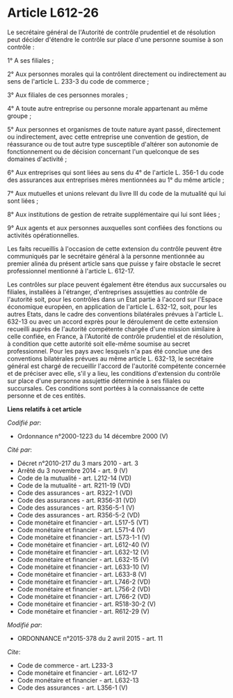 # Article L612-26

Le secrétaire général de l'Autorité de contrôle prudentiel et de résolution peut décider d'étendre le contrôle sur place
d'une personne soumise à son contrôle : 

1° A ses filiales ; 

2° Aux personnes morales qui la contrôlent directement ou indirectement au sens de l'article L. 233-3 du code de commerce ; 

3° Aux filiales de ces personnes morales ; 

4° A toute autre entreprise ou personne morale appartenant au même groupe ; 

5° Aux personnes et organismes de toute nature ayant passé, directement ou indirectement, avec cette entreprise une
convention de gestion, de réassurance ou de tout autre type susceptible d'altérer son autonomie de fonctionnement ou de
décision concernant l'un quelconque de ses domaines d'activité ; 

6° Aux entreprises qui sont liées au sens du 4° de l'article L. 356-1 du code des assurances aux entreprises mères
mentionnées au 1° du même article ; 

7° Aux mutuelles et unions relevant du livre III du code de la mutualité qui lui sont liées ; 

8° Aux institutions de gestion de retraite supplémentaire qui lui sont liées ; 

9° Aux agents et aux personnes auxquelles sont confiées des fonctions ou activités opérationnelles. 

Les faits recueillis à l'occasion de cette extension du contrôle peuvent être communiqués par le secrétaire général à la
personne mentionnée au premier alinéa du présent article sans que puisse y faire obstacle le secret professionnel mentionné à
l'article L. 612-17. 

Les contrôles sur place peuvent également être étendus aux succursales ou filiales, installées à l'étranger, d'entreprises
assujetties au contrôle de l'autorité soit, pour les contrôles dans un Etat partie à l'accord sur l'Espace économique
européen, en application de l'article L. 632-12, soit, pour les autres Etats, dans le cadre des conventions bilatérales
prévues à l'article L. 632-13 ou avec un accord exprès pour le déroulement de cette extension recueilli auprès de l'autorité
compétente chargée d'une mission similaire à celle confiée, en France, à l'Autorité de contrôle prudentiel et de résolution,
à condition que cette autorité soit elle-même soumise au secret professionnel. Pour les pays avec lesquels n'a pas été
conclue une des conventions bilatérales prévues au même article L. 632-13, le secrétaire général est chargé de recueillir
l'accord de l'autorité compétente concernée et de préciser avec elle, s'il y a lieu, les conditions d'extension du contrôle
sur place d'une personne assujettie déterminée à ses filiales ou succursales. Ces conditions sont portées à la connaissance
de cette personne et de ces entités.

**Liens relatifs à cet article**

_Codifié par_:

  - Ordonnance n°2000-1223 du 14 décembre 2000 (V)

_Cité par_:

  - Décret n°2010-217 du 3 mars 2010 - art. 3
  - Arrêté du 3 novembre 2014 - art. 9 (V)
  - Code de la mutualité - art. L212-14 (VD)
  - Code de la mutualité - art. R211-19 (VD)
  - Code des assurances - art. R322-1 (VD)
  - Code des assurances - art. R356-31 (VD)
  - Code des assurances - art. R356-5-1 (V)
  - Code des assurances - art. R356-5-2 (VD)
  - Code monétaire et financier - art. L517-5 (VT)
  - Code monétaire et financier - art. L571-4 (V)
  - Code monétaire et financier - art. L573-1-1 (V)
  - Code monétaire et financier - art. L612-40 (V)
  - Code monétaire et financier - art. L632-12 (V)
  - Code monétaire et financier - art. L632-15 (V)
  - Code monétaire et financier - art. L633-10 (V)
  - Code monétaire et financier - art. L633-8 (V)
  - Code monétaire et financier - art. L746-2 (VD)
  - Code monétaire et financier - art. L756-2 (VD)
  - Code monétaire et financier - art. L766-2 (VD)
  - Code monétaire et financier - art. R518-30-2 (V)
  - Code monétaire et financier - art. R612-29 (V)

_Modifié par_:

  - ORDONNANCE n°2015-378 du 2 avril 2015 - art. 11

_Cite_:

  - Code de commerce - art. L233-3
  - Code monétaire et financier - art. L612-17
  - Code monétaire et financier - art. L632-13
  - Code des assurances - art. L356-1 (V)
